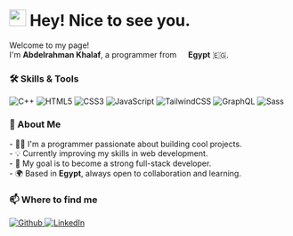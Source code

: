 <h1>
  <img src="https://emojis.slackmojis.com/emojis/images/1531849430/4246/blob-sunglasses.gif?1531849430" width="30"/>
  Hey! Nice to see you.
</h1>

<p>
Welcome to my page! </br> I'm <b>Abdelrahman Khalaf</b>, a programmer from 
<img src="https://cdn-icons-png.flaticon.com/512/197/197618.png" width="13"/> <b>Egypt</b> 🇪🇬.
</p>

<h3>🛠 Skills & Tools</h3>
<p>
  <img alt="C++" src="https://img.shields.io/badge/-C++-00599C?style=flat-square&logo=cplusplus&logoColor=white" />
  <img alt="HTML5" src="https://img.shields.io/badge/-HTML5-E34F26?style=flat-square&logo=html5&logoColor=white" />
  <img alt="CSS3" src="https://img.shields.io/badge/-CSS3-1572B6?style=flat-square&logo=css3&logoColor=white" />
  <img alt="JavaScript" src="https://img.shields.io/badge/-JavaScript-F7DF1E?style=flat-square&logo=javascript&logoColor=black" />
  <img alt="TailwindCSS" src="https://img.shields.io/badge/-TailwindCSS-38B2AC?style=flat-square&logo=tailwind-css&logoColor=white" />
  <img alt="GraphQL" src="https://img.shields.io/badge/-GraphQL-E10098?style=flat-square&logo=graphql&logoColor=white" />
  <img alt="Sass" src="https://img.shields.io/badge/-Sass-CC6699?style=flat-square&logo=sass&logoColor=white" />
</p>

<h3>🌱 About Me</h3>
<p>
- 👨‍💻 I'm a programmer passionate about building cool projects.<br/>
- 💡 Currently improving my skills in web development.<br/>
- 🎯 My goal is to become a strong full-stack developer.<br/>
- 🌍 Based in <b>Egypt</b>, always open to collaboration and learning.<br/>
</p>

<h3>📫 Where to find me</h3>
<p>
  <a href="https://github.com/USERNAME" target="_blank">
    <img alt="Github" src="https://img.shields.io/badge/GitHub-%2312100E.svg?&style=for-the-badge&logo=Github&logoColor=white" />
  </a>
  <a href="https://linkedin.com/in/USERNAME" target="_blank">
    <img alt="LinkedIn" src="https://img.shields.io/badge/linkedin-%230077B5.svg?&style=for-the-badge&logo=linkedin&logoColor=white" />
  </a>
</p>
